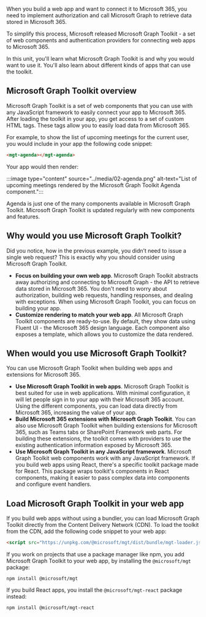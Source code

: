 When you build a web app and want to connect it to Microsoft 365, you need to implement authorization and call Microsoft Graph to retrieve data stored in Microsoft 365.

To simplify this process, Microsoft released Microsoft Graph Toolkit - a set of web components and authentication providers for connecting web apps to Microsoft 365.

In this unit, you'll learn what Microsoft Graph Toolkit is and why you would want to use it. You'll also learn about different kinds of apps that can use the toolkit.

## Microsoft Graph Toolkit overview

Microsoft Graph Toolkit is a set of web components that you can use with any JavaScript framework to easily connect your app to Microsoft 365. After loading the toolkit in your app, you get access to a set of custom HTML tags. These tags allow you to easily load data from Microsoft 365.

For example, to show the list of upcoming meetings for the current user, you would include in your app the following code snippet:

```html
<mgt-agenda></mgt-agenda>
```

Your app would then render:

:::image type="content" source="../media/02-agenda.png" alt-text="List of upcoming meetings rendered by the Microsoft Graph Toolkit Agenda component.":::

Agenda is just one of the many components available in Microsoft Graph Toolkit. Microsoft Graph Toolkit is updated regularly with new components and features.

## Why would you use Microsoft Graph Toolkit?

Did you notice, how in the previous example, you didn’t need to issue a single web request? This is exactly why you should consider using Microsoft Graph Toolkit.

- **Focus on building your own web app**. Microsoft Graph Toolkit abstracts away authorizing and connecting to Microsoft Graph - the API to retrieve data stored in Microsoft 365. You don't need to worry about authorization, building web requests, handling responses, and dealing with exceptions. When using Microsoft Graph Toolkit, you can focus on building your app.
- **Customize rendering to match your web app**. All Microsoft Graph Toolkit components are ready-to-use. By default, they show data using Fluent UI - the Microsoft 365 design language. Each component also exposes a template, which allows you to customize the data rendered.

## When would you use Microsoft Graph Toolkit?

You can use Microsoft Graph Toolkit when building web apps and extensions for Microsoft 365.

- **Use Microsoft Graph Toolkit in web apps**. Microsoft Graph Toolkit is best suited for use in web applications. With minimal configuration, it will let people sign in to your app with their Microsoft 365 account. Using the different components, you can load data directly from Microsoft 365, increasing the value of your app.
- **Build Microsoft 365 extensions with Microsoft Graph Toolkit**. You can also use Microsoft Graph Toolkit when building extensions for Microsoft 365, such as Teams tabs or SharePoint Framework web parts. For building these extensions, the toolkit comes with providers to use the existing authentication information exposed by Microsoft 365.
- **Use Microsoft Graph Toolkit in any JavaScript framework**. Microsoft Graph Toolkit web components work with any JavaScript framework. If you build web apps using React, there's a specific toolkit package made for React. This package wraps toolkit's components in React components, making it easier to pass complex data into components and configure event handlers.

## Load Microsoft Graph Toolkit in your web app

If you build web apps without using a bundler, you can load Microsoft Graph Toolkit directly from the Content Delivery Network (CDN). To load the toolkit from the CDN, add the following code snippet to your web app:

```html
<script src="https://unpkg.com/@microsoft/mgt/dist/bundle/mgt-loader.js"></script>
```

If you work on projects that use a package manager like npm, you add Microsoft Graph Toolkit to your web app, by installing the `@microsoft/mgt` package:

```console
npm install @microsoft/mgt
```

If you build React apps, you install the `@microsoft/mgt-react` package instead:

```console
npm install @microsoft/mgt-react
```
